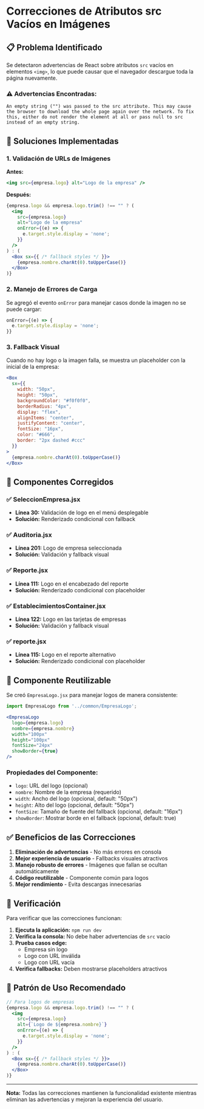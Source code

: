 # Correcciones de Atributos src Vacíos en Imágenes

## 📋 Problema Identificado

Se detectaron advertencias de React sobre atributos `src` vacíos en elementos `<img>`, lo que puede causar que el navegador descargue toda la página nuevamente.

### ⚠️ Advertencias Encontradas:
```
An empty string ("") was passed to the src attribute. This may cause the browser to download the whole page again over the network. To fix this, either do not render the element at all or pass null to src instead of an empty string.
```

## 🔧 Soluciones Implementadas

### 1. **Validación de URLs de Imágenes**

**Antes:**
```jsx
<img src={empresa.logo} alt="Logo de la empresa" />
```

**Después:**
```jsx
{empresa.logo && empresa.logo.trim() !== "" ? (
  <img
    src={empresa.logo}
    alt="Logo de la empresa"
    onError={(e) => {
      e.target.style.display = 'none';
    }}
  />
) : (
  <Box sx={{ /* fallback styles */ }}>
    {empresa.nombre.charAt(0).toUpperCase()}
  </Box>
)}
```

### 2. **Manejo de Errores de Carga**

Se agregó el evento `onError` para manejar casos donde la imagen no se puede cargar:

```jsx
onError={(e) => {
  e.target.style.display = 'none';
}}
```

### 3. **Fallback Visual**

Cuando no hay logo o la imagen falla, se muestra un placeholder con la inicial de la empresa:

```jsx
<Box
  sx={{
    width: "50px",
    height: "50px",
    backgroundColor: "#f0f0f0",
    borderRadius: "4px",
    display: "flex",
    alignItems: "center",
    justifyContent: "center",
    fontSize: "16px",
    color: "#666",
    border: "2px dashed #ccc"
  }}
>
  {empresa.nombre.charAt(0).toUpperCase()}
</Box>
```

## 📁 Componentes Corregidos

### ✅ SeleccionEmpresa.jsx
- **Línea 30:** Validación de logo en el menú desplegable
- **Solución:** Renderizado condicional con fallback

### ✅ Auditoria.jsx
- **Línea 201:** Logo de empresa seleccionada
- **Solución:** Validación y fallback visual

### ✅ Reporte.jsx
- **Línea 111:** Logo en el encabezado del reporte
- **Solución:** Renderizado condicional con placeholder

### ✅ EstablecimientosContainer.jsx
- **Línea 122:** Logo en las tarjetas de empresas
- **Solución:** Validación y fallback visual

### ✅ reporte.jsx
- **Línea 115:** Logo en el reporte alternativo
- **Solución:** Renderizado condicional con placeholder

## 🎯 Componente Reutilizable

Se creó `EmpresaLogo.jsx` para manejar logos de manera consistente:

```jsx
import EmpresaLogo from '../common/EmpresaLogo';

<EmpresaLogo 
  logo={empresa.logo}
  nombre={empresa.nombre}
  width="100px"
  height="100px"
  fontSize="24px"
  showBorder={true}
/>
```

### Propiedades del Componente:
- `logo`: URL del logo (opcional)
- `nombre`: Nombre de la empresa (requerido)
- `width`: Ancho del logo (opcional, default: "50px")
- `height`: Alto del logo (opcional, default: "50px")
- `fontSize`: Tamaño de fuente del fallback (opcional, default: "16px")
- `showBorder`: Mostrar borde en el fallback (opcional, default: true)

## ✅ Beneficios de las Correcciones

1. **Eliminación de advertencias** - No más errores en consola
2. **Mejor experiencia de usuario** - Fallbacks visuales atractivos
3. **Manejo robusto de errores** - Imágenes que fallan se ocultan automáticamente
4. **Código reutilizable** - Componente común para logos
5. **Mejor rendimiento** - Evita descargas innecesarias

## 🚀 Verificación

Para verificar que las correcciones funcionan:

1. **Ejecuta la aplicación:** `npm run dev`
2. **Verifica la consola:** No debe haber advertencias de `src` vacío
3. **Prueba casos edge:**
   - Empresa sin logo
   - Logo con URL inválida
   - Logo con URL vacía
4. **Verifica fallbacks:** Deben mostrarse placeholders atractivos

## 📝 Patrón de Uso Recomendado

```jsx
// Para logos de empresas
{empresa.logo && empresa.logo.trim() !== "" ? (
  <img
    src={empresa.logo}
    alt={`Logo de ${empresa.nombre}`}
    onError={(e) => {
      e.target.style.display = 'none';
    }}
  />
) : (
  <Box sx={{ /* fallback styles */ }}>
    {empresa.nombre.charAt(0).toUpperCase()}
  </Box>
)}
```

---

**Nota:** Todas las correcciones mantienen la funcionalidad existente mientras eliminan las advertencias y mejoran la experiencia del usuario. 
